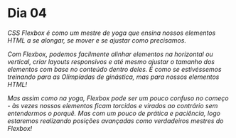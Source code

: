 # Dia 04

_CSS Flexbox é como um mestre de yoga que ensina nossos elementos HTML a se alongar, se mover e se ajustar como precisamos._

_Com Flexbox, podemos facilmente alinhar elementos na horizontal ou vertical, criar layouts responsivos e até mesmo ajustar o tamanho dos elementos com base no conteúdo dentro deles. É como se estivéssemos treinando para as Olimpíadas de ginástica, mas para nossos elementos HTML!_

_Mas assim como na yoga, Flexbox pode ser um pouco confuso no começo - às vezes nossos elementos ficam torcidos e virados ao contrário sem entendermos o porquê. Mas com um pouco de prática e paciência, logo estaremos realizando posições avançadas como verdadeiros mestres do Flexbox!_